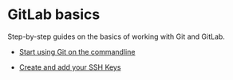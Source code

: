 # GitLab basics

Step-by-step guides on the basics of working with Git and GitLab.

* [Start using Git on the commandline](start_using_git.md)

* [Create and add your SSH Keys](create_your_ssh_keys.md)
